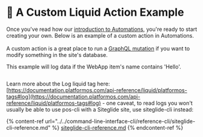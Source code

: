 # 🔹 A Custom Liquid Action Example

Once you've read how our [introduction to Automations](../../emails-and-automations/about-automations.md), you're ready to start creating your own. Below is an example of a custom action in Automations.\
\
A custom action is a great place to run a [GraphQL mutation](../../graphql/tutorial-9-using-mutations-to-create-new-records.md) if you want to modify something in the site's database.

This example will log data if the WebApp item's name contains 'Hello'.

<figure><img src="https://d258lu9myqkejp.cloudfront.net/attachment_images/7f83ddff3cc84c4114dba78b9b695501b322737f21768325913fbd5a9b0bf0a41679653557245.png" alt=""><figcaption></figcaption></figure>

Learn more about the Log liquid tag here: [https://documentation.platformos.com/api-reference/liquid/platformos-tags#log](https://documentation.platformos.com/api-reference/liquid/platformos-tags#log) - one caveat, to read logs you won't usually be able to use pos-cli with a Siteglide site, use siteglide-cli instead:

{% content-ref url="../../command-line-interface-cli/reference-cli/siteglide-cli-reference.md" %}
[siteglide-cli-reference.md](../../command-line-interface-cli/reference-cli/siteglide-cli-reference.md)
{% endcontent-ref %}
